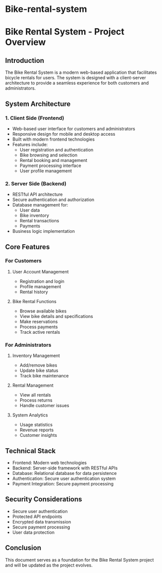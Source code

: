 # Bike-rental-system

# Bike Rental System - Project Overview

## Introduction

The Bike Rental System is a modern web-based application that facilitates bicycle rentals for users. The system is designed with a client-server architecture to provide a seamless experience for both customers and administrators.

## System Architecture

### 1. Client Side (Frontend)

- Web-based user interface for customers and administrators
- Responsive design for mobile and desktop access
- Built with modern frontend technologies
- Features include:
  - User registration and authentication
  - Bike browsing and selection
  - Rental booking and management
  - Payment processing interface
  - User profile management

### 2. Server Side (Backend)

- RESTful API architecture
- Secure authentication and authorization
- Database management for:
  - User data
  - Bike inventory
  - Rental transactions
  - Payments
- Business logic implementation

## Core Features

### For Customers

1. User Account Management

   - Registration and login
   - Profile management
   - Rental history

2. Bike Rental Functions
   - Browse available bikes
   - View bike details and specifications
   - Make reservations
   - Process payments
   - Track active rentals

### For Administrators

1. Inventory Management

   - Add/remove bikes
   - Update bike status
   - Track bike maintenance

2. Rental Management

   - View all rentals
   - Process returns
   - Handle customer issues

3. System Analytics
   - Usage statistics
   - Revenue reports
   - Customer insights

## Technical Stack

- Frontend: Modern web technologies
- Backend: Server-side framework with RESTful APIs
- Database: Relational database for data persistence
- Authentication: Secure user authentication system
- Payment Integration: Secure payment processing

## Security Considerations

- Secure user authentication
- Protected API endpoints
- Encrypted data transmission
- Secure payment processing
- User data protection

## Conclusion

This document serves as a foundation for the Bike Rental System project and will be updated as the project evolves.
